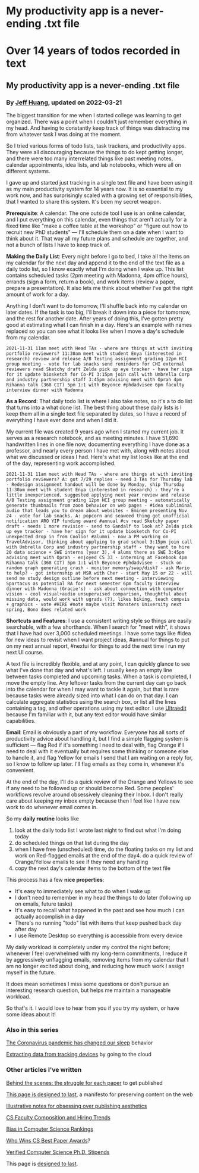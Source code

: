 # My productivity app is a never-ending .txt file

# Over 14 years of todos recorded in text

## My productivity app is a never-ending .txt file

### By [Jeff Huang](https://jeffhuang.com), updated on 2022-03-21

The biggest transition for me when I started college was learning to get organized. There was a point when I couldn't just remember everything in my head. And having to constantly keep track of things was distracting me from whatever task I was doing at the moment.

So I tried various forms of todo lists, task trackers, and productivity apps. They were all discouraging because the things to do kept getting longer, and there were too many interrelated things like past meeting notes, calendar appointments, idea lists, and lab notebooks, which were all on different systems.

I gave up and started just tracking in a single text file and have been using it as my main productivity system for 14 years now. It is so essential to my work now, and has surprisingly scaled with a growing set of responsibilities, that I wanted to share this system. It's been my secret weapon.

**Prerequisite**: A calendar. The one outside tool I use is an online calendar, and I put everything on this calendar, even things that aren't actually for a fixed time like "make a coffee table at the workshop" or "figure out how to recruit new PhD students" — I'll schedule them on a date when I want to think about it. That way all my future plans and schedule are together, and not a bunch of lists I have to keep track of.

**Making the Daily List**: Every night before I go to bed, I take all the items on my calendar for the next day and append it to the end of the text file as a daily todo list, so I know exactly what I'm doing when I wake up. This list contains scheduled tasks (2pm meeting with Madonna, 4pm office hours), errands (sign a form, return a book), and work items (review a paper, prepare a presentation). It also lets me think about whether I've got the right amount of work for a day.

Anything I don't want to do tomorrow, I'll shuffle back into my calendar on later dates. If the task is too big, I'll break it down into a piece for tomorrow, and the rest for another date. After years of doing this, I've gotten pretty good at estimating what I can finish in a day. Here's an example with names replaced so you can see what it looks like when I move a day's schedule from my calendar.

`2021-11-31 11am meet with Head TAs - where are things at with inviting portfolio reviewers? 11:30am meet with student Enya (interested in research) review and release A/B Testing assignment grading 12pm HCI group meeting - vote for lab snacks send reminders for CHI external reviewers read Sketchy draft Zelda pick up eye tracker - have her sign for it update biosketch for Co-PI 3:15pm join call with Umbrella Corp and industry partnership staff 3:45pm advising meet with Oprah 4pm Rihanna talk (368 CIT) 5pm 1:1 with Beyonce #phdadvisee 6pm faculty interview dinner with Madonna`

**As a Record**: That daily todo list is where I also take notes, so it's a to do list that turns into a what done list. The best thing about these daily lists is I keep them all in a single text file separated by dates, so I have a record of everything I have ever done and when I did it.

My current file was created 9 years ago when I started my current job. It serves as a research notebook, and as meeting minutes. I have 51,690 handwritten lines in one file now, documenting everything I have done as a professor, and nearly every person I have met with, along with notes about what we discussed or ideas I had. Here's what my list looks like at the end of the day, representing work accomplished.

`2021-11-31 11am meet with Head TAs - where are things at with inviting portfolio reviewers? A: got 7/29 replies - need 3 TAs for Thursday lab - Redesign assignment handout will be done by Monday, ship Thursday 11:30am meet with student Enya (interested in research) - they're a little inexperienced, suggested applying next year review and release A/B Testing assignment grading 12pm HCI group meeting - automatically generate thumbnails from zoom behavior on web pages - #idea subliminal audio that leads you to dream about websites - Eminem presenting Nov 24 - vote for lab snacks. A: popcorn and seaweed thing got unofficial notification ARO YIP funding award #annual #cv read Sketchy paper draft - needs 1 more revision - send to Gandalf to look at? Zelda pick up eye tracker - have her sign for it update biosketch for Co-PI unexpected drop in from Coolio! #alumni - now a PM working on TravelAdvisor, thinking about applying to grad school 3:15pm join call with Umbrella Corp and industry partnership staff - they want to hire 20 data science + SWE interns (year 3), 4 alums there as SWE 3:45pm advising meet with Oprah - enjoyed CS 33 - interning at Facebook 4pm Rihanna talk (368 CIT) 5pm 1:1 with Beyonce #phdadvisee - stuck on random graph generating crash - monitor memory/swap/disk? - ask Mario to help? - got internship at MSR with Cher - start May 15 or 22 - will send me study design outline before next meeting - interviewing Spartacus as potential RA for next semester 6pm faculty interview dinner with Madonna (Gracie's) - ask about connection with computer vision - cool visual+audio unsupervised comparison, thoughtful about missing data, would work with ugrads (?), likes biking, teach compvis + graphics - vote #HIRE #note maybe visit Monsters University next spring, Bono does related work`

**Shortcuts and Features**: I use a consistent writing style so things are easily searchable, with a few shorthands. When I search for "meet with", it shows that I have had over 3,000 scheduled meetings. I have some tags like #idea for new ideas to revisit when I want project ideas, #annual for things to put on my next annual report, #nextui for things to add the next time I run my next UI course.

A text file is incredibly flexible, and at any point, I can quickly glance to see what I've done that day and what's left. I usually keep an empty line between tasks completed and upcoming tasks. When a task is completed, I move the empty line. Any leftover tasks from the current day can go back into the calendar for when I may want to tackle it again, but that is rare because tasks were already sized into what I can do on that day. I can calculate aggregate statistics using the search box, or list all the lines containing a tag, and other operations using my text editor. I use [Ultraedit](https://www.ultraedit.com/) because I'm familiar with it, but any text editor would have similar capabilities.

**Email**: Email is obviously a part of my workflow. Everyone has all sorts of productivity advice about handling it, but I find a simple flagging system is sufficient — flag Red if it's something I need to deal with, flag Orange if I need to deal with it eventually but requires some thinking or someone else to handle it, and flag Yellow for emails I send that I am waiting on a reply for, so I know to follow up later. I'll flag emails as they come in, whenever it's convenient.

At the end of the day, I'll do a quick review of the Orange and Yellows to see if any need to be followed up or should become Red. Some peoples' workflows revolve around obsessively cleaning their Inbox. I don't really care about keeping my inbox empty because then I feel like I have new work to do whenever email comes in.

So my **daily routine** looks like

1.  look at the daily todo list I wrote last night to find out what I'm doing today
2.  do scheduled things on that list during the day
3.  when I have free (unscheduled) time, do the floating tasks on my list and work on Red-flagged emails
at the end of the day4.  do a quick review of Orange/Yellow emails to see if they need any handling
5.  copy the next day's calendar items to the bottom of the text file

This process has a few **nice properties**:

*   It's easy to immediately see what to do when I wake up
*   I don't need to remember in my head the things to do later (following up on emails, future tasks)
*   It's easy to recall what happened in the past and see how much I can actually accomplish in a day
*   There's no running "todo" list with items that keep pushed back day after day
*   I use Remote Desktop so everything is accessible from every device

My daily workload is completely under my control the night before; whenever I feel overwhelmed with my long-term commitments, I reduce it by aggressively unflagging emails, removing items from my calendar that I am no longer excited about doing, and reducing how much work I assign myself in the future.

It does mean sometimes I miss some questions or don't pursue an interesting research question, but helps me maintain a manageable workload.

So that's it. I would love to hear from you if you try my system, or have some ideas about it!

### Also in this series

[The Coronavirus pandemic has changed our sleep](/covid_sleep/) behavior

[Extracting data from tracking devices](/extracting_data_from_tracking_devices/) by going to the cloud

### Other articles I've written

[Behind the scenes: the struggle for each paper](/struggle_for_each_paper/) to get published

[This page is designed to last](/designed_to_last/), a manifesto for preserving content on the web

[Illustrative notes for obsessing over publishing aesthetics](/illustrative-notes-for-publishing-aesthetics/)

[CS Faculty Composition and Hiring Trends](/computer-science-open-data/#cs-faculty-composition-and-hiring-trends)

[Bias in Computer Science Rankings](/computer-science-open-data/#bias-in-computer-science-rankings)

[Who Wins CS Best Paper Awards](/computer-science-open-data/#who-wins-cs-best-paper-awards)?

[Verified Computer Science Ph.D. Stipends](/computer-science-open-data/#verified-computer-science-phd-stipends)

This page is [designed to last](http://jeffhuang.com/designed_to_last/).